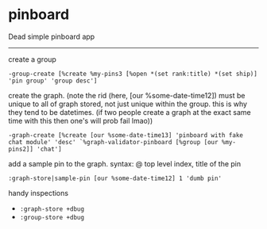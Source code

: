 # pinboard

Dead simple pinboard app

---

create a group
```
-group-create [%create %my-pins3 [%open *(set rank:title) *(set ship)] 'pin group' 'group desc']
```

create the graph. (note the rid (here, [our %some-date-time12]) must be unique to all of graph stored, not just unique within the group. this is why they tend to be datetimes. (if two people create a graph at the exact same time with this then one's will prob fail lmao))

```
-graph-create [%create [our %some-date-time13] 'pinboard with fake chat module' 'desc' `%graph-validator-pinboard [%group [our %my-pins2]] 'chat']
```


add a sample pin to the graph. syntax: @ top level index, title of the pin
```
:graph-store|sample-pin [our %some-date-time12] 1 'dumb pin'
```

handy inspections
- `:graph-store +dbug`
- `:group-store +dbug`





